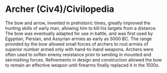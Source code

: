 # Archer (Civ4)/Civilopedia

The bow and arrow, invented in prehistoric times, greatly improved the hunting skills of early man, allowing him to kill his targets from a distance. The bow was eventually adapted for use in battle, and was first used by Egyptian, Persian, and Assyrian armies as early as 5000 BC. The range provided by the bow allowed small forces of archers to rout armies of superior number armed only with hand-to-hand weapons. Archers were often used to soften enemy resistance prior to sending in mounted and skirmishing forces. Refinements in design and construction allowed the bow to remain an effective weapon until firearms finally replaced it in the 1500s.